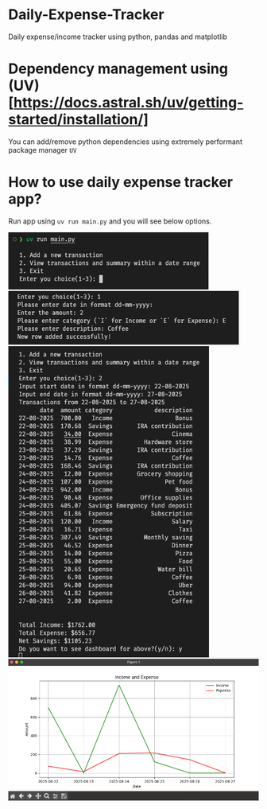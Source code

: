 # Daily-Expense-Tracker

Daily expense/income tracker using python, pandas and matplotlib

# Dependency management using (UV)[https://docs.astral.sh/uv/getting-started/installation/]

You can add/remove python dependencies using extremely performant package manager `UV`

# How to use daily expense tracker app?

Run app using `uv run main.py` and you will see below options.

![alt text](/assets/1.image.png)
![alt text](/assets/2.image.png)
![alt text](/assets/3.image.png)
![alt text](/assets/4.image.png)
